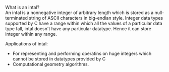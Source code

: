 What is an intal?\
	An intal is a nonnegative integer of arbitrary length which is stored as a null-terminated string of ASCII characters in big-endian style.
	Integer data types supported by C have a range within which all the values of a particular data type fall, intal doesn't have any particular datatype. Hence it can store integer within any range.

Applications of intal:
- For representing and performing operatins on huge integers which cannot be stored in datatypes provided by C
- Computational geometry algorithms.

